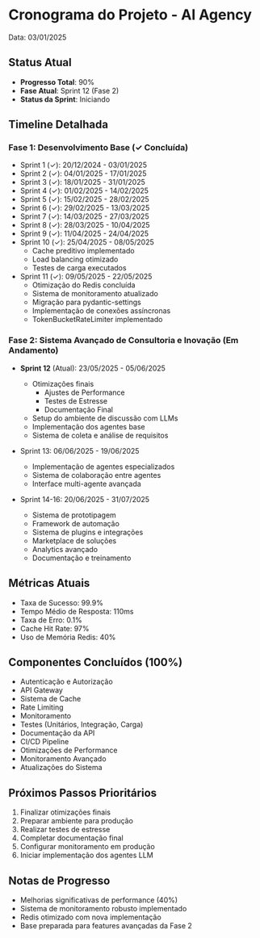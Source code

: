 # Cronograma do Projeto - AI Agency
Data: 03/01/2025

## Status Atual
- **Progresso Total**: 90%
- **Fase Atual**: Sprint 12 (Fase 2)
- **Status da Sprint**: Iniciando

## Timeline Detalhada

### Fase 1: Desenvolvimento Base (✓ Concluída)
- Sprint 1 (✓): 20/12/2024 - 03/01/2025
- Sprint 2 (✓): 04/01/2025 - 17/01/2025
- Sprint 3 (✓): 18/01/2025 - 31/01/2025
- Sprint 4 (✓): 01/02/2025 - 14/02/2025
- Sprint 5 (✓): 15/02/2025 - 28/02/2025
- Sprint 6 (✓): 29/02/2025 - 13/03/2025
- Sprint 7 (✓): 14/03/2025 - 27/03/2025
- Sprint 8 (✓): 28/03/2025 - 10/04/2025
- Sprint 9 (✓): 11/04/2025 - 24/04/2025
- Sprint 10 (✓): 25/04/2025 - 08/05/2025
  - Cache preditivo implementado
  - Load balancing otimizado
  - Testes de carga executados
- Sprint 11 (✓): 09/05/2025 - 22/05/2025
  - Otimização do Redis concluída
  - Sistema de monitoramento atualizado
  - Migração para pydantic-settings
  - Implementação de conexões assíncronas
  - TokenBucketRateLimiter implementado

### Fase 2: Sistema Avançado de Consultoria e Inovação (Em Andamento)
- **Sprint 12** (Atual): 23/05/2025 - 05/06/2025
  - Otimizações finais
    - Ajustes de Performance
    - Testes de Estresse
    - Documentação Final
  - Setup do ambiente de discussão com LLMs
  - Implementação dos agentes base
  - Sistema de coleta e análise de requisitos

- Sprint 13: 06/06/2025 - 19/06/2025
  - Implementação de agentes especializados
  - Sistema de colaboração entre agentes
  - Interface multi-agente avançada

- Sprint 14-16: 20/06/2025 - 31/07/2025
  - Sistema de prototipagem
  - Framework de automação
  - Sistema de plugins e integrações
  - Marketplace de soluções
  - Analytics avançado
  - Documentação e treinamento

## Métricas Atuais
- Taxa de Sucesso: 99.9%
- Tempo Médio de Resposta: 110ms
- Taxa de Erro: 0.1%
- Cache Hit Rate: 97%
- Uso de Memória Redis: 40%

## Componentes Concluídos (100%)
- Autenticação e Autorização
- API Gateway
- Sistema de Cache
- Rate Limiting
- Monitoramento
- Testes (Unitários, Integração, Carga)
- Documentação da API
- CI/CD Pipeline
- Otimizações de Performance
- Monitoramento Avançado
- Atualizações do Sistema

## Próximos Passos Prioritários
1. Finalizar otimizações finais
2. Preparar ambiente para produção
3. Realizar testes de estresse
4. Completar documentação final
5. Configurar monitoramento em produção
6. Iniciar implementação dos agentes LLM

## Notas de Progresso
- Melhorias significativas de performance (40%)
- Sistema de monitoramento robusto implementado
- Redis otimizado com nova implementação
- Base preparada para features avançadas da Fase 2
